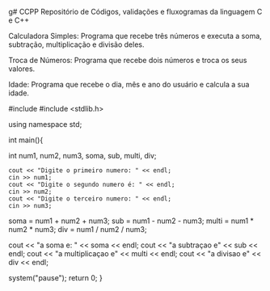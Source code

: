 g# CCPP
 Repositório de Códigos, validações e fluxogramas da linguagem C e C++ 


Calculadora Simples: Programa que recebe três números e executa a soma, subtração, multiplicação e divisão deles.

Troca de Números: Programa que recebe dois números e troca os seus valores.

Idade: Programa que recebe o dia, mês e ano do usuário e calcula a sua idade.

#include <iostream>
#include <stdlib.h>

using namespace std;

int main(){

int num1, num2, num3, soma, sub, multi, div;


    cout << "Digite o primeiro numero: " << endl;
    cin >> num1;
    cout << "Digite o segundo numero é: " << endl;
    cin >> num2;
    cout << "Digite o terceiro numero: " << endl;
    cin >> num3;

soma     = num1 + num2 + num3;
sub      = num1 - num2 - num3;
multi    = num1 * num2 * num3;
div      = num1 / num2 / num3;

cout << "a soma e: " << soma << endl;
cout << "a subtraçao e" << sub << endl;
cout << "a multiplicaçao e" << multi << endl;
cout << "a divisao e" << div << endl;

system("pause");
return 0;
}